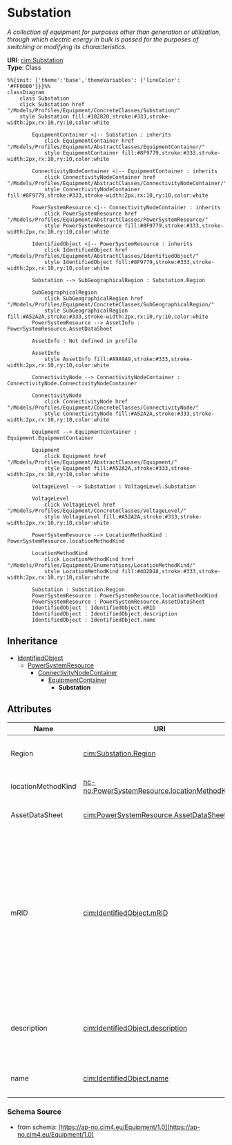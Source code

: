 # Substation

_A collection of equipment for purposes other than generation or utilization, through which electric energy in bulk is passed for the purposes of switching or modifying its characteristics._

**URI**: [cim:Substation](https://cim.ucaiug.io/ns#Substation)<br />
**Type**: Class

```mermaid
%%{init: {'theme':'base','themeVariables': {'lineColor': '#FF0000'}}}%%
classDiagram
    class Substation
    click Substation href "/Models/Profiles/Equipment/ConcreteClasses/Substation/"
    style Substation fill:#102820,stroke:#333,stroke-width:2px,rx:10,ry:10,color:white
     
        EquipmentContainer <|-- Substation : inherits
            click EquipmentContainer href "/Models/Profiles/Equipment/AbstractClasses/EquipmentContainer/"
            style EquipmentContainer fill:#8F9779,stroke:#333,stroke-width:2px,rx:10,ry:10,color:white
     
        ConnectivityNodeContainer <|-- EquipmentContainer : inherits
            click ConnectivityNodeContainer href "/Models/Profiles/Equipment/AbstractClasses/ConnectivityNodeContainer/"
            style ConnectivityNodeContainer fill:#8F9779,stroke:#333,stroke-width:2px,rx:10,ry:10,color:white
     
        PowerSystemResource <|-- ConnectivityNodeContainer : inherits
            click PowerSystemResource href "/Models/Profiles/Equipment/AbstractClasses/PowerSystemResource/"
            style PowerSystemResource fill:#8F9779,stroke:#333,stroke-width:2px,rx:10,ry:10,color:white
     
        IdentifiedObject <|-- PowerSystemResource : inherits
            click IdentifiedObject href "/Models/Profiles/Equipment/AbstractClasses/IdentifiedObject/"
            style IdentifiedObject fill:#8F9779,stroke:#333,stroke-width:2px,rx:10,ry:10,color:white

        Substation --> SubGeographicalRegion : Substation.Region

        SubGeographicalRegion
            click SubGeographicalRegion href "/Models/Profiles/Equipment/ConcreteClasses/SubGeographicalRegion/"
            style SubGeographicalRegion fill:#A52A2A,stroke:#333,stroke-width:2px,rx:10,ry:10,color:white
        PowerSystemResource --> AssetInfo : PowerSystemResource.AssetDataSheet

        AssetInfo : Not defined in profile

        AssetInfo
            style AssetInfo fill:#A9A9A9,stroke:#333,stroke-width:2px,rx:10,ry:10,color:white

        ConnectivityNode --> ConnectivityNodeContainer : ConnectivityNode.ConnectivityNodeContainer

        ConnectivityNode
            click ConnectivityNode href "/Models/Profiles/Equipment/ConcreteClasses/ConnectivityNode/"
            style ConnectivityNode fill:#A52A2A,stroke:#333,stroke-width:2px,rx:10,ry:10,color:white

        Equipment --> EquipmentContainer : Equipment.EquipmentContainer

        Equipment
            click Equipment href "/Models/Profiles/Equipment/AbstractClasses/Equipment/"
            style Equipment fill:#A52A2A,stroke:#333,stroke-width:2px,rx:10,ry:10,color:white

        VoltageLevel --> Substation : VoltageLevel.Substation

        VoltageLevel
            click VoltageLevel href "/Models/Profiles/Equipment/ConcreteClasses/VoltageLevel/"
            style VoltageLevel fill:#A52A2A,stroke:#333,stroke-width:2px,rx:10,ry:10,color:white

        PowerSystemResource --> LocationMethodKind : PowerSystemResource.locationMethodKind

        LocationMethodKind
            click LocationMethodKind href "/Models/Profiles/Equipment/Enumerations/LocationMethodKind/"
            style LocationMethodKind fill:#4D2D18,stroke:#333,stroke-width:2px,rx:10,ry:10,color:white

        Substation : Substation.Region
        PowerSystemResource : PowerSystemResource.locationMethodKind
        PowerSystemResource : PowerSystemResource.AssetDataSheet
        IdentifiedObject : IdentifiedObject.mRID
        IdentifiedObject : IdentifiedObject.description
        IdentifiedObject : IdentifiedObject.name
```

## Inheritance
* [IdentifiedObject](/Models/Profiles/Equipment/AbstractClasses/IdentifiedObject/)
    * [PowerSystemResource](/Models/Profiles/Equipment/AbstractClasses/PowerSystemResource/)
        * [ConnectivityNodeContainer](/Models/Profiles/Equipment/AbstractClasses/ConnectivityNodeContainer/)
            * [EquipmentContainer](/Models/Profiles/Equipment/AbstractClasses/EquipmentContainer/)
                * **Substation**

## Attributes
| Name | URI | Cardinality and Range | Description | Inheritance |
| ---  | --- | --- | --- | --- |
| Region | [cim:Substation.Region](https://cim.ucaiug.io/ns#Substation.Region) | 0..1 SubGeographicalRegion | The SubGeographicalRegion containing the substation. | direct |
| locationMethodKind | [nc-no:PowerSystemResource.locationMethodKind](http://cim4.eu/ns/nc-no#PowerSystemResource.locationMethodKind) | 0..1 LocationMethodKind | Possible methods to derive geographical location. | PowerSystemResource |
| AssetDataSheet | [cim:PowerSystemResource.AssetDataSheet](https://cim.ucaiug.io/ns#PowerSystemResource.AssetDataSheet) | 0..1 AssetInfo | Datasheet information for this power system resource. | PowerSystemResource |
| mRID | [cim:IdentifiedObject.mRID](https://cim.ucaiug.io/ns#IdentifiedObject.mRID) | 0..1 string | Master resource identifier issued by a model authority. The mRID is unique within an exchange context. Global uniqueness is easily achieved by using a UUID, as specified in RFC 4122, for the mRID. The use of UUID is strongly recommended.For CIMXML data files in RDF syntax conforming to IEC 61970-552, the mRID is mapped to rdf:ID or rdf:about attributes that identify CIM object elements. | IdentifiedObject |
| description | [cim:IdentifiedObject.description](https://cim.ucaiug.io/ns#IdentifiedObject.description) | 0..1 string | The description is a free human readable text describing or naming the object. It may be non unique and may not correlate to a naming hierarchy. | IdentifiedObject |
| name | [cim:IdentifiedObject.name](https://cim.ucaiug.io/ns#IdentifiedObject.name) | 0..1 string | The name is any free human readable and possibly non unique text naming the object. | IdentifiedObject |

### Schema Source
* from schema: [https://ap-no.cim4.eu/Equipment/1.0](https://ap-no.cim4.eu/Equipment/1.0)
